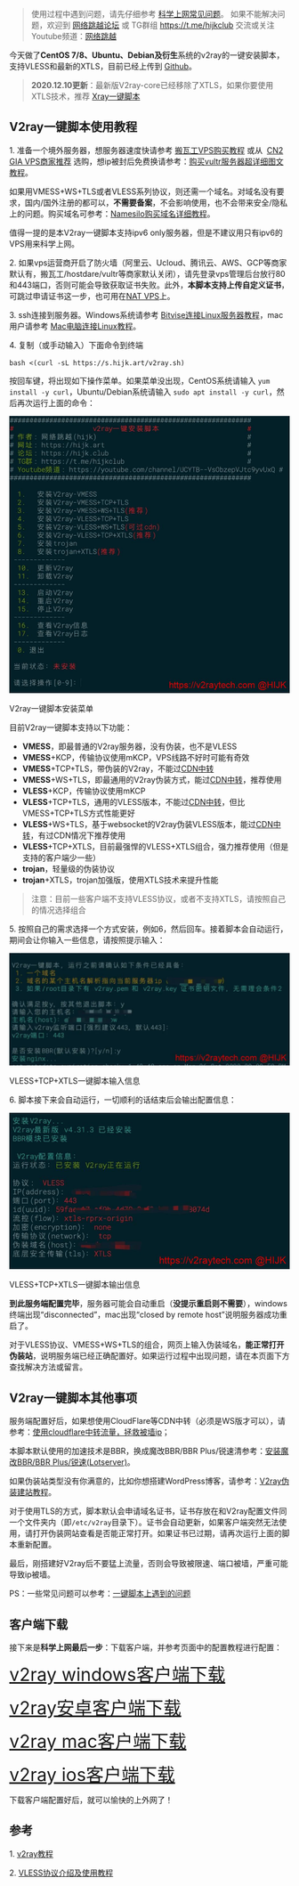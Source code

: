 
<blockquote>

<p>使用过程中遇到问题，请先仔细参考
 <a href="https://v2raytech.com/vpn-faq/" target="_blank" rel="noopener noreferrer">科学上网常见问题</a>。
 如果不能解决问题，<span class="recipients-summary-label" title="<hijk.pw@protonmail.ch>">欢迎到 <a href="https://hijk.club" target="_blank" rel="noopener noreferrer">网络跳越论坛</a> 或 TG群组 <a href="https://t.me/hijkclub" target="_blank" rel="noopener nofollow">https://t.me/hijkclub</a> 交流或关注Youtube频道：<a href="https://youtube.com/channel/UCYTB--VsObzepVJtc9yvUxQ" target="_blank" rel="noopener">网络跳越</a></span><a class="row-title" href="https://v2raytech.com/v2ray-all-in-one-script-vless-tcp-xtls-support/" aria-label="“V2ray多合一脚本，支持VMESS+websocket+TLS+Nginx、VLESS+TCP+XTLS、VLESS+TCP+TLS等组合”（编辑）" target="_blank" rel="noopener"></a></p></blockquote>
 
 <p>今天做了<strong>CentOS 7/8、Ubuntu、Debian及衍生</strong>系统的v2ray的一键安装脚本，支持VLESS和最新的XTLS，目前已经上传到 <a href="https://github.com/hijkpw/scripts" target="_blank" rel="noopener nofollow">Github</a>。</p>
 
 <blockquote>
<p><strong>2020.12.10更新</strong>：最新版V2ray-core已经移除了XTLS，如果你要使用XTLS技术，推荐 <a href="https://v2raytech.com/xray-one-click-script/" target="_blank" rel="noopener">Xray一键脚本</a></p>

</blockquote>

<h2>V2ray一键脚本使用教程</h2><p>1. 准备一个境外服务器，想服务器速度快请参考 <a href="https://v2raytech.com/bandwagonghost-buy-vps-tutorial/" target="_blank" rel="noopener">搬瓦工VPS购买教程</a> 或从&nbsp; <a href="https://v2raytech.com/cn2-gia-merchants/" target="_blank" rel="noopener nofollow">CN2 GIA VPS商家推荐</a> 选购，想ip被封后免费换请参考：<a class="wpp-post-title" href="https://v2raytech.com/vultr-buy-vps-tutorial/" target="_blank" rel="noopener">购买vultr服务器超详细图文教程</a>。</p><p>如果用VMESS+WS+TLS或者VLESS系列协议，则还需一个域名。对域名没有要求，国内/国外注册的都可以，<strong>不需要备案</strong>，不会影响使用，也不会带来安全/隐私上的问题。购买域名可参考：<a href="https://v2raytech.com/namesilo-buy-domain-tutorial/" target="_blank" rel="noopener noreferrer">Namesilo购买域名详细教程</a>。</p><p>值得一提的是本V2ray一键脚本支持ipv6 only服务器，但是不建议用只有ipv6的VPS用来科学上网。</p><p>2. 如果vps运营商开启了防火墙（阿里云、Ucloud、腾讯云、AWS、GCP等商家默认有，搬瓦工/hostdare/vultr等商家默认关闭），请先登录vps管理后台放行80和443端口，否则可能会导致获取证书失败。此外，<strong>本脚本支持上传自定义证书</strong>，可跳过申请证书这一步，也可用在<a href="https://v2raytech.com/tag/nat-vps/" target="_blank" rel="noopener">NAT VPS</a>上。</p><p>3. ssh连接到服务器。Windows系统请参考 <a href="https://v2raytech.com/bitvise-connect-linux-server-tutorial/" target="_blank" rel="noopener noreferrer">Bitvise连接Linux服务器教程</a>，mac用户请参考 <a href="https://v2raytech.com/mac-connect-to-linux-tutorial/" target="_blank" rel="noopener">Mac电脑连接Linux教程</a>。</p><p>4. 复制（或手动输入）下面命令到终端</p><pre class=" prettyprinted"><code class=" prettyprinted"><span class="pln">bash </span><span class="pun">&lt;(</span><span class="pln">curl </span><span class="pun">-</span><span class="pln">sL https</span><span class="pun">:</span><span class="com">//s.hijk.art/v2ray.sh)</span></code></pre><p>按回车键，将出现如下操作菜单。如果菜单没出现，CentOS系统请输入 <code class=" prettyprinted" style=""><span class="pln">yum install </span><span class="pun">-</span><span class="pln">y curl</span></code>，Ubuntu/Debian系统请输入 <code class=" prettyprinted" style=""><span class="pln">sudo apt install </span><span class="pun">-</span><span class="pln">y curl</span></code>，然后再次运行上面的命令：</p>

![](./V2Ray一键脚本使用教程/V2ray一键脚本安装菜单.jpg) 

<div id="attachment_2426" class="wp-caption aligncenter"><div id="attachment_2440" style="width: 1001px" class="wp-caption aligncenter">

<p id="caption-attachment-2440" class="wp-caption-text">V2ray一键脚本安装菜单</p></div></div><p>目前V2ray一键脚本支持以下功能：</p><ul><li><strong>VMESS</strong>，即最普通的V2ray服务器，没有伪装，也不是VLESS</li><li><strong>VMESS</strong>+KCP，传输协议使用mKCP，VPS线路不好时可能有奇效</li><li><strong>VMESS</strong>+TCP+TLS，带伪装的V2ray，不能过<a href="https://v2raytech.com/use-cloudflare-unlock-blocked-ip/" target="_blank" rel="noopener">CDN中转</a></li><li><strong>VMESS</strong>+WS+TLS，即最通用的V2ray伪装方式，能过<a href="https://v2raytech.com/use-cloudflare-unlock-blocked-ip/" target="_blank" rel="noopener">CDN中转</a>，推荐使用</li><li><strong>VLESS</strong>+KCP，传输协议使用mKCP</li><li><strong>VLESS</strong>+TCP+TLS，通用的VLESS版本，不能过<a href="https://v2raytech.com/use-cloudflare-unlock-blocked-ip/" target="_blank" rel="noopener">CDN中转</a>，但比VMESS+TCP+TLS方式性能更好</li><li><strong>VLESS</strong>+WS+TLS，基于websocket的V2ray伪装VLESS版本，能过<a href="https://v2raytech.com/use-cloudflare-unlock-blocked-ip/" target="_blank" rel="noopener">CDN中转</a>，有过CDN情况下推荐使用</li><li><strong>VLESS</strong>+TCP+XTLS，目前最强悍的VLESS+XTLS组合，强力推荐使用（但是支持的客户端少一些）</li><li><strong>trojan</strong>，轻量级的伪装协议</li><li><strong>trojan</strong>+XTLS，trojan加强版，使用XTLS技术来提升性能</li></ul><blockquote><p>注意：目前一些客户端不支持VLESS协议，或者不支持XTLS，请按照自己的情况选择组合</p></blockquote><p>5. 按照自己的需求选择一个方式安装，例如6，然后回车。接着脚本会自动运行，期间会让你输入一些信息，请按照提示输入：</p>

![](./V2Ray一键脚本使用教程/VLESSTCPXTLS一键脚本输入信息.webp)


<p id="caption-attachment-2441" class="wp-caption-text">VLESS+TCP+XTLS一键脚本输入信息</p><p>6. 脚本接下来会自动运行，一切顺利的话结束后会输出配置信息：</p>


![](./V2Ray一键脚本使用教程/VLESSTCPXTLS一键脚本输出信息.jpg)
<div id="attachment_2442" style="width: 927px" class="wp-caption aligncenter"><p id="caption-attachment-2442" class="wp-caption-text">VLESS+TCP+XTLS一键脚本输出信息</p></div><p><strong>到此服务端配置完毕</strong>，服务器可能会自动重启（<strong>没提示重启则不需要</strong>），windows终端出现“disconnected”，mac出现“closed by remote host”说明服务器成功重启了。</p><p>对于VLESS协议、VMESS+WS+TLS的组合，网页上输入伪装域名，<strong>能正常打开伪装站</strong>，说明服务端已经正确配置好。如果运行过程中出现问题，请在本页面下方查找解决方法或留言。</p><h2>V2ray一键脚本其他事项</h2><p>服务端配置好后，如果想使用CloudFlare等CDN中转（必须是WS版才可以），请参考：<a class="row-title" href="https://v2raytech.com/use-cloudflare-unlock-blocked-ip/" target="_blank" rel="noopener" aria-label="v2ray使用cloudflare中转流量，拯救被墙ip">使用cloudflare中转流量，拯救被墙ip</a>；<strong></strong></p><p>本脚本默认使用的加速技术是BBR，换成魔改BBR/BBR Plus/锐速清参考：<a class="row-title" href="https://v2raytech.com/install-bbr-plus-lotserver/" aria-label="安装魔改BBR/BBR Plus/锐速(Lotserver)" target="_blank" rel="noopener">安装魔改BBR/BBR</a><a class="row-title" href="https://v2raytech.com/install-bbr-plus-lotserver/" aria-label="安装魔改BBR/BBR Plus/锐速(Lotserver)" target="_blank" rel="noopener"> Plus/锐速(</a><a class="row-title" href="https://v2raytech.com/install-bbr-plus-lotserver/" aria-label="安装魔改BBR/BBR Plus/锐速(Lotserver)" target="_blank" rel="noopener">Lotserver)</a>。<strong></strong></p><p>如果伪装站类型没有你满意的，比如你想搭建WordPress博客，请参考：<a href="https://v2raytech.com/v2ray-mask-with-website/" target="_blank" rel="noopener">V2ray伪装建站教程</a>。</p><p>对于使用TLS的方式，脚本默认会申请域名证书，证书存放在和V2ray配置文件同一个文件夹内（即<code class=" prettyprinted" style=""><span class="str">/etc/</span><span class="pln">v2ray</span></code>目录下）。证书会自动更新，如果客户端突然无法使用，请打开伪装网站查看是否能正常打开。如果证书已过期，请再次运行上面的脚本重新配置。</p><p>最后，刚搭建好V2ray后不要猛上流量，否则会导致被限速、端口被墙，严重可能导致ip被墙。</p><p>PS：一些常见问题可以参考：<a href="https://v2raytech.com/one-click-problems/" target="_blank" rel="noopener">一键脚本上遇到的问题</a></p><h2>客户端下载</h2><p>接下来是<strong>科学上网最后一步</strong>：下载客户端，并参考页面中的配置教程进行配置：</p><p><span style="font-size: 24pt;"><a href="https://v2raytech.com/v2ray-windows-client-download/" target="_blank" rel="bookmark noopener noreferrer">v2ray windows客户端下载</a></span></p><p><span style="font-size: 24pt;"><a href="https://v2raytech.com/v2ray-android-client-download/" target="_blank" rel="bookmark noopener noreferrer">v2ray安卓客户端下载</a></span></p><p><span style="font-size: 24pt;"><a href="https://v2raytech.com/v2ray-mac-client-download/" target="_blank" rel="bookmark noopener noreferrer">v2ray mac客户端下载</a></span></p><p><span style="font-size: 24pt;"><a href="https://v2raytech.com/v2ray-ios-client-download/" target="_blank" rel="bookmark noopener noreferrer">v2ray ios客户端下载</a></span></p><p>下载客户端配置好后，就可以愉快的上外网了！</p><h2>参考</h2><p>1. <a href="https://tlanyan.me/v2ray-tutorial/" target="_blank" rel="noopener">v2ray教程</a></p><p>2. <a href="https://tlanyan.me/introduce-v2ray-vless-protocol/" target="_blank" rel="noopener">VLESS协议介绍及使用教程</a></p></div>